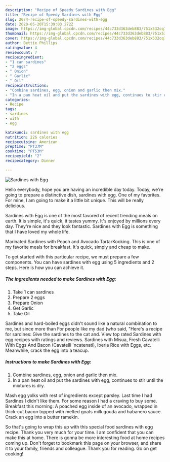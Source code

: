 ```yaml
---
description: "Recipe of Speedy Sardines with Egg"
title: "Recipe of Speedy Sardines with Egg"
slug: 2074-recipe-of-speedy-sardines-with-egg
date: 2020-05-20T15:39:03.272Z
image: https://img-global.cpcdn.com/recipes/44c733d363deb883/751x532cq70/sardines-with-egg-recipe-main-photo.jpg
thumbnail: https://img-global.cpcdn.com/recipes/44c733d363deb883/751x532cq70/sardines-with-egg-recipe-main-photo.jpg
cover: https://img-global.cpcdn.com/recipes/44c733d363deb883/751x532cq70/sardines-with-egg-recipe-main-photo.jpg
author: Bettie Phillips
ratingvalue: 4
reviewcount: 7
recipeingredient:
- "1 can sardines"
- "2 eggs"
- " Onion"
- " Garlic"
- " Oil"
recipeinstructions:
- "Combine sardines, egg, onion and garlic then mix."
- "In a pan heat oil and put the sardines with egg, continues to stir until the mixtures is dry."
categories:
- Recipe
tags:
- sardines
- with
- egg

katakunci: sardines with egg 
nutrition: 226 calories
recipecuisine: American
preptime: "PT37M"
cooktime: "PT53M"
recipeyield: "2"
recipecategory: Dinner

---
```



![Sardines with Egg](https://img-global.cpcdn.com/recipes/44c733d363deb883/751x532cq70/sardines-with-egg-recipe-main-photo.jpg)

Hello everybody, hope you are having an incredible day today. Today, we're going to prepare a distinctive dish, sardines with egg. One of my favorites. For mine, I am going to make it a little bit unique. This will be really delicious.

Sardines with Egg is one of the most favored of recent trending meals on earth. It is simple, it's quick, it tastes yummy. It's enjoyed by millions every day. They're nice and they look fantastic. Sardines with Egg is something that I have loved my whole life.

Marinated Sardines with Peach and Avocado TartarKooking. This is one of my favorite meals for breakfast. It&#39;s quick, simply and cheap to make.


To get started with this particular recipe, we must prepare a few components. You can have sardines with egg using 5 ingredients and 2 steps. Here is how you can achieve it.

<!--inarticleads1-->

##### The ingredients needed to make Sardines with Egg:

1. Take 1 can sardines
1. Prepare 2 eggs
1. Prepare  Onion
1. Get  Garlic
1. Take  Oil


Sardines and hard-boiled eggs didn&#39;t sound like a natural combination to me, but since more than For people like my dad (who said, &#34;Here&#39;s a recipe for sardines: Give the sardines to the cat and. View top rated Sardines with egg recipes with ratings and reviews. Sardines with Misua, Fresh Cavatelli With Eggs And Bacon (Cavatelli &#39;ncatenati), Iberia Rice with Eggs, etc. Meanwhile, crack the egg into a teacup. 

<!--inarticleads2-->

##### Instructions to make Sardines with Egg:

1. Combine sardines, egg, onion and garlic then mix.
1. In a pan heat oil and put the sardines with egg, continues to stir until the mixtures is dry.


Mash egg yolks with rest of ingredients except parsley. Last time I had Sardines I didn&#39;t like them. For some reason I had a craving to buy some. Breakfast this morning: A poached egg inside of an avocado, wrapped in thick-cut bacon topped with melted goats milk gouda and habanero sauce. Crack an egg into a butter ramekin. 

So that's going to wrap this up with this special food sardines with egg recipe. Thank you very much for your time. I am confident that you can make this at home. There is gonna be more interesting food at home recipes coming up. Don't forget to bookmark this page on your browser, and share it to your family, friends and colleague. Thank you for reading. Go on get cooking!
